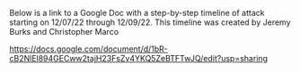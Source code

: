 Below is a link to a Google Doc with a step-by-step timeline of attack starting on 12/07/22 through 12/09/22. This timeline was created by Jeremy Burks and Christopher Marco

https://docs.google.com/document/d/1bR-cB2NlEl894GECww2tajH23FsZv4YKQ5ZeBTFTwJQ/edit?usp=sharing
